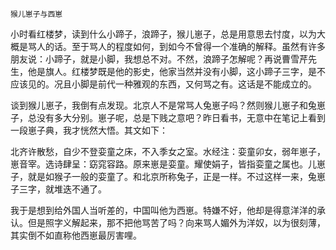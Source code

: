     猴儿崽子与西崽 

   小时看红楼梦，读到什么小蹄子，浪蹄子，猴儿崽子，总是用意思去忖度，以为大概是骂人的话。至于骂人的程度如何，到如今不曾得一个准确的解释。虽然有许多朋友说：小蹄子，就是小脚，我想总不对。不然，浪蹄子怎解呢？再说曹雪芹先生，他是旗人。红楼梦既是他的影史，他家当然并没有小脚，这小蹄子三字，是不应该见的。况且小脚是前代一种雅观的东西，又何骂之有。这话是不能成立的。

   谈到猴儿崽子，我倒有点发现。北京人不是常骂人兔崽子吗？然则猴儿崽子和兔崽子，总没有多大分别。崽子呢，总是下贱之意吧？昨日看书，无意中在笔记上看到一段崽子典，我才恍然大悟。其文如下：

   北齐许散愁，自少不登娈童之床，不入季女之室。水经注：娈童卯女，弱年崽子，崽音宰。选诗肆呈：窈窕容路。原来崽是娈童。耀使娟子，皆指娈童之属也。儿崽子，就是如猴子一般的娈童了。和北京所称兔子，正是一样。不过这样一来，兔崽子三字，就堆迭不通了。

   我于是想到给外国人当听差的，中国叫他为西崽。特嫌不好，他却是得意洋洋的承认。但是照字义解起来，那不把他骂苦了吗？向来骂人媚外为洋奴，以为很刻薄，其实倒不如直称他西崽最厉害哩。

